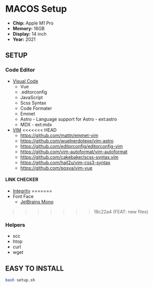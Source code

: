 # MACOS Setup

- **Chip:** Apple M1 Pro
- **Memory:** 16GB
- **Display:** 14 inch
- **Year:** 2021


## SETUP
### Code Editor

- [Visual Code](https://code.visualstudio.com/)
    - Vue
    - .editorconfig
    - JavaScript
    - Scss Syntax
    - Code Formater
    - Emmet
    - Astro - Language support for Astro - ext:astro
    - MDX - ext:mdx
- [VIM](https://www.vim.org/)
<<<<<<< HEAD
    - https://github.com/mattn/emmet-vim
    - https://github.com/wuelnerdotexe/vim-astro
    - https://github.com/editorconfig/editorconfig-vim
    - https://github.com/vim-autoformat/vim-autoformat
    - https://github.com/cakebaker/scss-syntax.vim
    - https://github.com/hail2u/vim-css3-syntax
    - https://github.com/posva/vim-vue
    
#### LINK CHECKER
- [Integrity](https://apps.apple.com/us/app/integrity/id513610341?mt=12)
=======
- Font Face
    - [JetBrains Mono](https://www.jetbrains.com/pt-br/lp/mono/)
>>>>>>> 18c22a4 (FEAT: new files)

### Helpers

- scc
- htop
- curl
- wget


## EASY TO INSTALL

```bash
bash setup.sh
```
